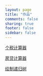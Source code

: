 ```yaml
---
layout: page
title: "作品"
comments: false
sharing: true
footer: false
sidebar: false
---
```


<a href="{{ root_url }}/blog/myAPPs/tax/index.html" target="_blank">个税计算器</a>

<a href="{{ root_url }}/blog/myAPPs/loan/index.html" target="_blank">房贷计算器</a>

<a href="{{ root_url }}/blog/myAPPs/rescurseTree/index.html" target="_blank">绘制递归树</a>